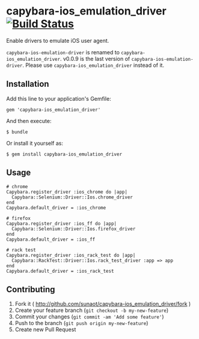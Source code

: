 # capybara-ios_emulation_driver [![Build Status](https://travis-ci.org/sunaot/capybara-ios_emulation_driver.png)](https://travis-ci.org/sunaot/capybara-ios_emulation_driver)

Enable drivers to emulate iOS user agent.

`capybara-ios-emulation-driver` is renamed to `capybara-ios_emulation_driver`. v0.0.9 is the last version of `capybara-ios-emulation-driver`. Please use `capybara-ios_emulation_driver` instead of it.

## Installation

Add this line to your application's Gemfile:

    gem 'capybara-ios_emulation_driver'

And then execute:

    $ bundle

Or install it yourself as:

    $ gem install capybara-ios_emulation_driver

## Usage

```
# chrome
Capybara.register_driver :ios_chrome do |app|
  Capybara::Selenium::Driver::Ios.chrome_driver
end
Capybara.default_driver = :ios_chrome

# firefox
Capybara.register_driver :ios_ff do |app|
  Capybara::Selenium::Driver::Ios.firefox_driver
end
Capybara.default_driver = :ios_ff

# rack test
Capybara.register_driver :ios_rack_test do |app|
  Capybara::RackTest::Driver::Ios.rack_test_driver :app => app
end
Capybara.default_driver = :ios_rack_test
```

## Contributing

1. Fork it ( http://github.com/sunaot/capybara-ios_emulation_driver/fork )
2. Create your feature branch (`git checkout -b my-new-feature`)
3. Commit your changes (`git commit -am 'Add some feature'`)
4. Push to the branch (`git push origin my-new-feature`)
5. Create new Pull Request
